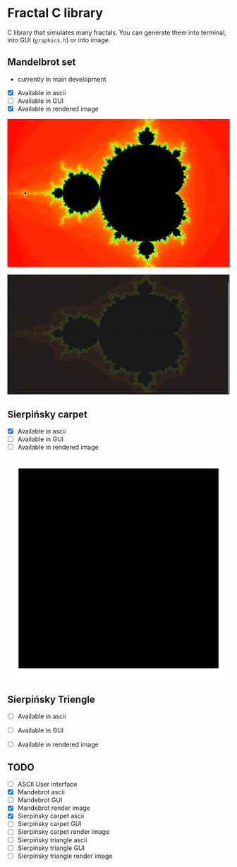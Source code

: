 # Fractal C library



C library that simulates many fractals. You can generate them into terminal, into GUI (`graphics.h`) or into image.

## Mandelbrot set

- currently in main development

- [x] Available in ascii
- [ ] Available in GUI
- [x] Available in rendered image

![mandel_rendered_image](src/Mandelbrot/examples/color_80_iter.png)

![mandel_rendered_image](src/Mandelbrot/examples/mandelbrot_ascii_color.png)


## Sierpińsky carpet

- [x] Available in ascii
- [ ] Available in GUI
- [ ] Available in rendered image

![gif](src/Sierpinsky/sierpenski.gif)

## Sierpińsky Triengle

- [ ] Available in ascii
- [ ] Available in GUI
- [ ] Available in rendered image


## TODO
- [ ] ASCII User interface
- [x] Mandebrot ascii
- [ ] Mandebrot GUI
- [x] Mandebrot render image
- [x] Sierpińsky carpet ascii
- [ ] Sierpińsky carpet GUI
- [ ] Sierpińsky carpet render image
- [ ] Sierpińsky triangle ascii
- [ ] Sierpińsky triangle GUI
- [ ] Sierpińsky triangle render image